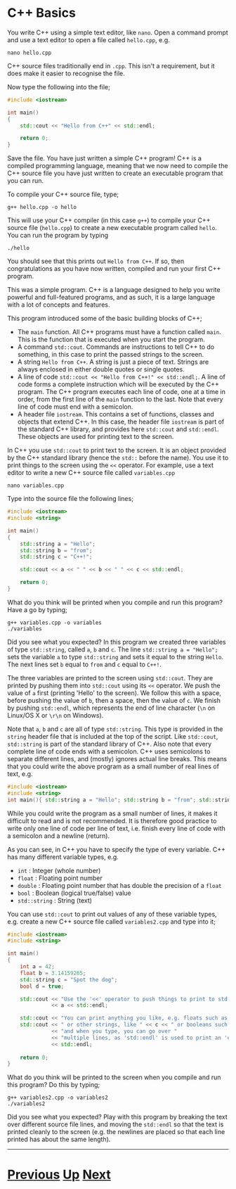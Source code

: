 
# C++ Basics

You write C++ using a simple text editor, like `nano`. Open a command prompt and use a text editor to open a file called `hello.cpp`, e.g.

```
nano hello.cpp
```

C++ source files traditionally end in `.cpp`. This isn't a requirement, but it does make it easier to recognise the file.

Now type the following into the file;

```c++
#include <iostream>

int main()
{
    std::cout << "Hello from C++" << std::endl;

    return 0;
}
```

Save the file. You have just written a simple C++ program! C++ is a compiled programming language, meaning that we now need to compile the C++ source file you have just written to create an executable program that you can run.

To compile your C++ source file, type;

```
g++ hello.cpp -o hello
```

This will use your C++ compiler (in this case `g++`) to compile your C++ source file (`hello.cpp`) to create a new executable program called `hello`. You can run the program by typing

```
./hello
```

You should see that this prints out `Hello from C++`. If so, then congratulations as you have now written, compiled and run your first C++ program.

This was a simple program. C++ is a language designed to help you write powerful and full-featured programs, and as such, it is a large language with a lot of concepts and features.

This program introduced some of the basic building blocks of C++;

* The `main` function. All C++ programs must have a function called `main`. This is the function that is 
executed when you start the program.
* A command `std::cout`. Commands are instructions to tell C++ to do something, in this case to print the passed
  strings to the screen.
* A string `Hello from C++`. A string is just a piece of text. Strings are always enclosed in either double quotes or single quotes.
* A line of code `std::cout << "Hello from C++!" << std::endl;`. A line of code forms a complete instruction which will be executed by the C++ program. The C++ program executes each line of code, one at a time in order, from the first line of the `main` function to the last. Note that every line of code must end with a semicolon.
* A header file `iostream`. This contains a set of functions, classes and objects that extend C++. In this case, the header file `iostream` is part of the standard C++ library, and provides here `std::cout` and `std::endl`. These objects are used for printing text to the screen.

In C++ you use `std::cout` to print text to the screen. It is an object provided by the C++ standard library (hence the `std::` before the name). You use it to print things to the screen using the `<<` operator. For example, use a text editor to write a new C++ source file called `variables.cpp`

```
nano variables.cpp
```

Type into the source file the following lines;

```c++
#include <iostream>
#include <string>

int main()
{
    std::string a = "Hello";
    std::string b = "from";
    std::string c = "C++!";

    std::cout << a << " " << b << " " << c << std::endl;

    return 0;
}
```

What do you think will be printed when you compile and run this program? Have a go by typing;

```
g++ variables.cpp -o variables
./variables
```

Did you see what you expected? In this program we created three variables of type `std::string`, called `a`, `b` and `c`. 
The line `std::string a = "Hello";` sets the variable `a` to type `std::string` and sets it equal to the string `Hello`.
The next lines set `b` equal to `from` and `c` equal to `C++!`.

The three variables are printed to the screen using `std::cout`. They are printed by pushing them into `std::cout` 
using its `<<` operator. We push the value of `a` first (printing 'Hello' to the screen). We follow this
with a space, before pushing the value of `b`, then a space, then the value of `c`. We finish by pushing
`std::endl`, which represents the end of line character (`\n` on Linux/OS X or `\r\n` on Windows).

Note that `a`, `b` and `c` are all of type `std::string`. This type is provided in the `string` header
file that is included at the top of the script. Like `std::cout`, `std::string` is part of the standard library of C++. Also note that every complete line of code ends with 
a semicolon. C++ uses semicolons to separate different lines, and (mostly) ignores actual line breaks. This
means that you could write the above program as a small number of real lines of text, e.g.

```c++
#include <iostream>
#include <string>
int main(){ std::string a = "Hello"; std::string b = "from"; std::string c = "C++!"; std::cout << a << " " << b << " " << c << std::endl; return 0; }
```

While you could write the program as a small number of lines, it makes it difficult to read and is not recommended. 
It is therefore good practice to write only one line of code per line of text, i.e. finish every line of code
with a semicolon and a newline (return).

As you can see, in C++ you have to specify the type of every variable. C++ has many different variable types, e.g.

* `int` : Integer (whole number)
* `float` : Floating point number
* `double` : Floating point number that has double the precision of a `float`
* `bool` : Boolean (logical true/false) value
* `std::string` : String (text)

You can use `std::cout` to print out values of any of these variable types, e.g. create a new 
C++ source file called `variables2.cpp` and type into it;

```c++
#include <iostream>
#include <string>

int main()
{
    int a = 42;
    float b = 3.14159265;
    std::string c = "Spot the dog";
    bool d = true;

    std::cout << "Use the '<<' operator to push things to print to std::cout, e.g. " 
              << a << std::endl;

    std::cout << "You can print anything you like, e.g. floats such as " << b << std::endl;
    std::cout << " or other strings, like " << c << " or booleans such as " << d << std::endl
              << "and when you type, you can go over "
              << "multiple lines, as 'std::endl' is used to print an 'end of line'."
              << std::endl;
              
    return 0;
}
```

What do you think will be printed to the screen when you compile and run this program? Do this by typing;

```
g++ variables2.cpp -o variables2
./variables2
```

Did you see what you expected? Play with this program by breaking the text over different source
file lines, and moving the `std::endl` so that the text is printed cleanly to the screen
(e.g. the newlines are placed so that each line printed has about the same length).


***

# [Previous](why.md) [Up](README.md) [Next](syntax.md)  
